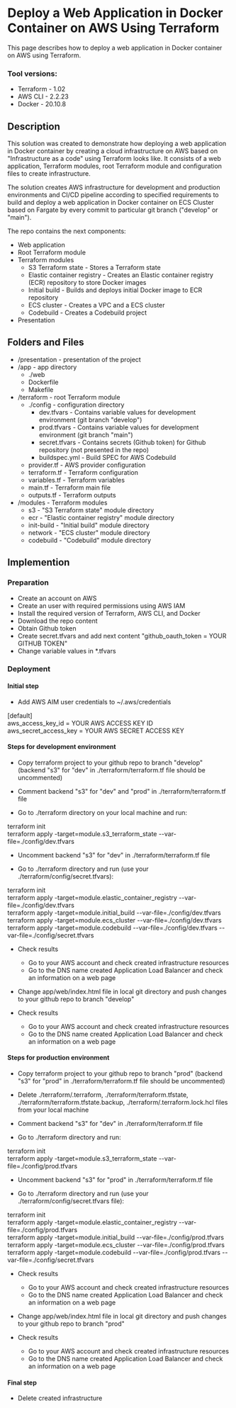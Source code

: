# Deploy a Web Application in Docker Container on AWS Using Terraform
This page describes how to deploy a web application in Docker container on AWS using Terraform. 

### Tool versions:
- Terraform - 1.02
- AWS CLI - 2.2.23
- Docker - 20.10.8

## Description
This solution was created to demonstrate how deploying a web application in Docker container by creating a cloud infrastructure on AWS based on "Infrastructure as a code" using Terraform looks like. It consists of a web application, Terraform modules, root Terraform module and configuration files to create infrastructure.

The solution creates AWS infrastructure for development and production environments and CI/CD pipeline according to specified requirements to build and deploy a web application in Docker container on ECS Cluster based on Fargate by every commit to particular git branch ("develop" or "main").

The repo contains the next components:
* Web application
* Root Terraform module
* Terraform modules
  * S3 Terraform state - Stores a Terraform state
  * Elastic container registry - Creates an Elastic container registry (ECR) repository to store Docker images
  * Initial build - Builds and deploys initial Docker image to ECR repository
  * ECS cluster - Creates a VPC and a ECS cluster
  * Codebuild - Creates a Codebuild project
* Presentation

## Folders and Files
- /presentation - presentation of the project
- /app - app directory
  - ./web
  - Dockerfile
  - Makefile
- /terraform - root Terraform module
  - ./config - configuration directory
    - dev.tfvars - Contains variable values for development environment (git branch "develop")
    - prod.tfvars - Contains variable values for development environment (git branch "main")
    - secret.tfvars - Contains secrets (Github token) for Github repository (not presented in the repo)
    - buildspec.yml - Build SPEC for AWS Codebuild
  - provider.tf - AWS provider configuration
  - terraform.tf - Terraform configuration
  - variables.tf - Terraform variables
  - main.tf - Terraform main file
  - outputs.tf - Terraform outputs
- /modules - Terraform modules
  - s3 - "S3 Terraform state" module directory
  - ecr - "Elastic container registry" module directory
  - init-build - "Initial build" module directory
  - network - "ECS cluster" module directory
  - codebuild - "Codebuild" module directory


## Implemention
### Preparation
- Create an account on AWS 
- Create an user with required permissions using AWS IAM
- Install the required version of Terraform, AWS CLI, and Docker
- Download the repo content
- Obtain Github token
- Create secret.tfvars and add next content "github_oauth_token = YOUR GITHUB TOKEN"
- Change variable values in *.tfvars

### Deployment
#### Initial step
- Add AWS AIM user credentials to ~/.aws/credentials

\[default\]  
aws_access_key_id = YOUR AWS ACCESS KEY ID  
aws_secret_access_key = YOUR AWS SECRET ACCESS KEY  

#### Steps for development environment
- Copy terraform project to your github repo to branch "develop" (backend "s3" for "dev" in ./terraform/terraform.tf file should be uncommented)

- Comment backend "s3" for "dev" and "prod" in ./terraform/terraform.tf file

- Go to ./terraform directory on your local machine and run:

terraform init  
terraform apply -target=module.s3_terraform_state --var-file=./config/dev.tfvars  

- Uncomment backend "s3" for "dev" in ./terraform/terraform.tf file

- Go to ./terraform directory and run (use your ./terraform/config/secret.tfvars):

terraform init  
terraform apply -target=module.elastic_container_registry --var-file=./config/dev.tfvars  
terraform apply -target=module.initial_build --var-file=./config/dev.tfvars  
terraform apply -target=module.ecs_cluster --var-file=./config/dev.tfvars  
terraform apply -target=module.codebuild --var-file=./config/dev.tfvars --var-file=./config/secret.tfvars  

- Check results
  - Go to your AWS account and check created infrastructure resources 
  - Go to the DNS name created Application Load Balancer and check an information on a web page

- Change app/web/index.html file in local git directory and push changes to your github repo to branch "develop"

- Check results
  - Go to your AWS account and check created infrastructure resources 
  - Go to the DNS name created Application Load Balancer and check an information on a web page

#### Steps for production environment
- Copy terraform project to your github repo to branch "prod" (backend "s3" for "prod" in ./terraform/terraform.tf file should be uncommented)

- Delete ./terraform/.terraform, ./terraform/terraform.tfstate, ./terraform/terraform.tfstate.backup, ./terraform/.terraform.lock.hcl files from your local machine

- Comment backend "s3" for "dev" in ./terraform/terraform.tf file

- Go to ./terraform directory and run:

terraform init  
terraform apply -target=module.s3_terraform_state --var-file=./config/prod.tfvars  

- Uncomment backend "s3" for "prod" in ./terraform/terraform.tf file

- Go to ./terraform directory and run (use your ./terraform/config/secret.tfvars file):

terraform init  
terraform apply -target=module.elastic_container_registry --var-file=./config/prod.tfvars  
terraform apply -target=module.initial_build --var-file=./config/prod.tfvars  
terraform apply -target=module.ecs_cluster --var-file=./config/prod.tfvars  
terraform apply -target=module.codebuild --var-file=./config/prod.tfvars --var-file=./config/secret.tfvars  

- Check results
  - Go to your AWS account and check created infrastructure resources 
  - Go to the DNS name created Application Load Balancer and check an information on a web page

- Change app/web/index.html file in local git directory and push changes to your github repo to branch "prod"

- Check results
  - Go to your AWS account and check created infrastructure resources 
  - Go to the DNS name created Application Load Balancer and check an information on a web page

#### Final step
- Delete created infrastructure
